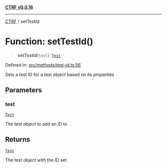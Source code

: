[**CTRF v0.0.16**](../README.md)

***

[CTRF](../README.md) / setTestId

# Function: setTestId()

> **setTestId**(`test`): [`Test`](../interfaces/Test.md)

Defined in: [src/methods/test-id.ts:56](https://github.com/ctrf-io/ctrf-core-js/blob/main/src/methods/test-id.ts#L56)

Sets a test ID for a test object based on its properties

## Parameters

### test

[`Test`](../interfaces/Test.md)

The test object to add an ID to

## Returns

[`Test`](../interfaces/Test.md)

The test object with the ID set
